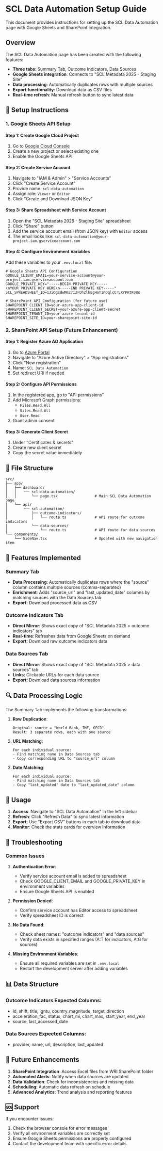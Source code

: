 # SCL Data Automation Setup Guide

This document provides instructions for setting up the SCL Data Automation page with Google Sheets and SharePoint integration.

## Overview

The SCL Data Automation page has been created with the following features:
- **Three tabs**: Summary Tab, Outcome Indicators, Data Sources
- **Google Sheets integration**: Connects to "SCL Metadata 2025 - Staging Site"
- **Data processing**: Automatically duplicates rows with multiple sources
- **Export functionality**: Download data as CSV files
- **Real-time refresh**: Manual refresh button to sync latest data

## 🔧 Setup Instructions

### 1. Google Sheets API Setup

#### Step 1: Create Google Cloud Project
1. Go to [Google Cloud Console](https://console.cloud.google.com/)
2. Create a new project or select existing one
3. Enable the Google Sheets API

#### Step 2: Create Service Account
1. Navigate to "IAM & Admin" > "Service Accounts"
2. Click "Create Service Account"
3. Provide name: `scl-data-automation`
4. Assign role: `Viewer` or `Editor`
5. Click "Create and Download JSON Key"

#### Step 3: Share Spreadsheet with Service Account
1. Open the "SCL Metadata 2025 - Staging Site" spreadsheet
2. Click "Share" button
3. Add the service account email (from JSON key) with `Editor` access
4. The email looks like: `scl-data-automation@your-project.iam.gserviceaccount.com`

#### Step 4: Configure Environment Variables
Add these variables to your `.env.local` file:

```env
# Google Sheets API Configuration
GOOGLE_CLIENT_EMAIL=your-service-account@your-project.iam.gserviceaccount.com
GOOGLE_PRIVATE_KEY="-----BEGIN PRIVATE KEY-----\nYOUR_PRIVATE_KEY_HERE\n-----END PRIVATE KEY-----"
SCL_SPREADSHEET_ID=1JiOgcdwMm27IzFDhZlhEgHoT1nQqlcCrLXrPKtK08o

# SharePoint API Configuration (for future use)
SHAREPOINT_CLIENT_ID=your-azure-app-client-id
SHAREPOINT_CLIENT_SECRET=your-azure-app-client-secret
SHAREPOINT_TENANT_ID=your-azure-tenant-id
SHAREPOINT_SITE_ID=your-sharepoint-site-id
```

### 2. SharePoint API Setup (Future Enhancement)

#### Step 1: Register Azure AD Application
1. Go to [Azure Portal](https://portal.azure.com/)
2. Navigate to "Azure Active Directory" > "App registrations"
3. Click "New registration"
4. Name: `SCL Data Automation`
5. Set redirect URI if needed

#### Step 2: Configure API Permissions
1. In the registered app, go to "API permissions"
2. Add Microsoft Graph permissions:
   - `Files.Read.All`
   - `Sites.Read.All`
   - `User.Read`
3. Grant admin consent

#### Step 3: Generate Client Secret
1. Under "Certificates & secrets"
2. Create new client secret
3. Copy the secret value immediately

## 📁 File Structure

```
src/
├── app/
│   ├── dashboard/
│   │   └── scl-data-automation/
│   │       └── page.tsx                 # Main SCL Data Automation page
│   └── api/
│       └── scl-automation/
│           ├── outcome-indicators/
│           │   └── route.ts             # API route for outcome indicators
│           └── data-sources/
│               └── route.ts             # API route for data sources
└── components/
    └── SideNav.tsx                      # Updated with new navigation item
```

## 🎯 Features Implemented

### Summary Tab
- **Data Processing**: Automatically duplicates rows where the "source" column contains multiple sources (comma-separated)
- **Enrichment**: Adds "source_url" and "last_updated_date" columns by matching sources with the Data Sources tab
- **Export**: Download processed data as CSV

### Outcome Indicators Tab
- **Direct Mirror**: Shows exact copy of "SCL Metadata 2025 > outcome indicators" tab
- **Real-time**: Refreshes data from Google Sheets on demand
- **Export**: Download raw outcome indicators data

### Data Sources Tab
- **Direct Mirror**: Shows exact copy of "SCL Metadata 2025 > data sources" tab
- **Links**: Clickable URLs for each data source
- **Export**: Download data sources information

## 🔍 Data Processing Logic

The Summary Tab implements the following transformations:

1. **Row Duplication**: 
   ```
   Original: source = "World Bank, IMF, OECD"
   Result: 3 separate rows, each with one source
   ```

2. **URL Matching**:
   ```
   For each individual source:
   - Find matching name in Data Sources tab
   - Copy corresponding URL to "source_url" column
   ```

3. **Date Matching**:
   ```
   For each individual source:
   - Find matching name in Data Sources tab  
   - Copy "last_updated" date to "last_updated_date" column
   ```

## 🚀 Usage

1. **Access**: Navigate to "SCL Data Automation" in the left sidebar
2. **Refresh**: Click "Refresh Data" to sync latest information
3. **Export**: Use "Export CSV" buttons in each tab to download data
4. **Monitor**: Check the stats cards for overview information

## 🔧 Troubleshooting

### Common Issues

1. **Authentication Error**:
   - Verify service account email is added to spreadsheet
   - Check GOOGLE_CLIENT_EMAIL and GOOGLE_PRIVATE_KEY in environment variables
   - Ensure Google Sheets API is enabled

2. **Permission Denied**:
   - Confirm service account has Editor access to spreadsheet
   - Verify spreadsheet ID is correct

3. **No Data Found**:
   - Check sheet names: "outcome indicators" and "data sources"
   - Verify data exists in specified ranges (A:T for indicators, A:G for sources)

4. **Missing Environment Variables**:
   - Ensure all required variables are set in `.env.local`
   - Restart the development server after adding variables

## 📊 Data Structure

### Outcome Indicators Expected Columns:
- id, shift, title, igntu, country_magnitude, target_direction
- acceleration_fac, status, chart_mi, chart_max, start_year, end_year
- source, last_accessed_date

### Data Sources Expected Columns:
- provider, name, url, description, last_updated

## 🔮 Future Enhancements

1. **SharePoint Integration**: Access Excel files from WRI SharePoint folder
2. **Automated Alerts**: Notify when data sources are updated
3. **Data Validation**: Check for inconsistencies and missing data
4. **Scheduling**: Automatic data refresh on schedule
5. **Advanced Analytics**: Trend analysis and reporting features

## 🆘 Support

If you encounter issues:
1. Check the browser console for error messages
2. Verify all environment variables are correctly set
3. Ensure Google Sheets permissions are properly configured
4. Contact the development team with specific error details
